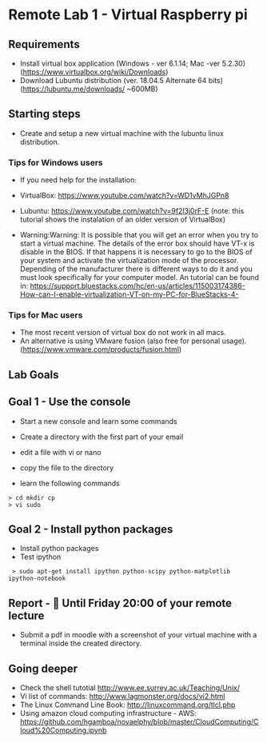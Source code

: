 # Remote Lab 1 - Virtual Raspberry pi 

## Requirements

* Install virtual box application (Windows - ver 6.1.14; Mac -ver 5.2.30)  (https://www.virtualbox.org/wiki/Downloads)
* Download Lubuntu distribution (ver. 18.04.5 Alternate 64 bits) (https://lubuntu.me/downloads/  ~600MB)

## Starting steps
* Create and setup a new virtual machine with the lubuntu linux distribution.

### Tips for Windows users
* If you need help for the installation:
* VirtualBox: https://www.youtube.com/watch?v=WD1vMhJGPn8 
* Lubuntu: https://www.youtube.com/watch?v=9f2l3j0rF-E (note: this tutorial shows the instalation of an older version of VirtualBox)

* Warning:Warning: It is possible that you will get an error when you try to start a virtual machine. The details of the error box should have VT-x is disable in the BIOS. If that happens it is necessary to go to the BIOS of your system and activate the virtualization mode of the processor. Depending of the manufacturer there is different ways to do it and you must look specifically for your computer model. An tutorial can be found in: https://support.bluestacks.com/hc/en-us/articles/115003174386-How-can-I-enable-virtualization-VT-on-my-PC-for-BlueStacks-4-

### Tips for Mac users
* The most recent version of virtual box do not work in all macs.
* An alternative is using VMware fusion (also free for personal usage). (https://www.vmware.com/products/fusion.html) 

## Lab Goals

## Goal 1 - Use the console
* Start a new console and learn some commands
* Create a directory with the first part of your email
* edit a file with vi or nano
* copy the file to the directory 

 * learn the following commands
```
> cd mkdir cp 
> vi sudo
```


## Goal 2 - Install python  packages

 * Install python packages 
 * Test ipython 
```
 > sudo apt-get install ipython python-scipy python-matplotlib ipython-notebook
```


## Report - :red_circle: Until Friday 20:00 of your remote lecture

* Submit a pdf in moodle with a screenshot of your virtual machine with a terminal inside the created directory.



## Going deeper 
* Check the shell tutotial http://www.ee.surrey.ac.uk/Teaching/Unix/
* Vi list of commands: http://www.lagmonster.org/docs/vi2.html
* The Linux Command Line Book: http://linuxcommand.org/tlcl.php
* Using amazon cloud computing infrastructure - AWS: https://github.com/hgamboa/novaelphy/blob/master/CloudComputing/Cloud%20Computing.ipynb


